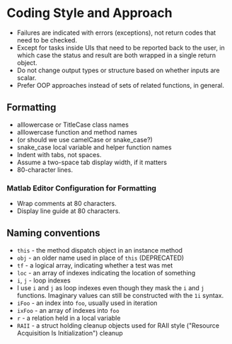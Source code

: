 #  Coding Style and Approach

* Failures are indicated with errors (exceptions), not return codes that need to be checked.
 * Except for tasks inside UIs that need to be reported back to the user, in which case the status and result are both wrapped in a single return object.
* Do not change output types or structure based on whether inputs are scalar.
* Prefer OOP approaches instead of sets of related functions, in general.

##  Formatting

* alllowercase or TitleCase class names
* alllowercase function and method names
 * (or should we use camelCase or snake_case?)
* snake_case local variable and helper function names
* Indent with tabs, not spaces.
 * Assume a two-space tab display width, if it matters
* 80-character lines.

###  Matlab Editor Configuration for Formatting

* Wrap comments at 80 characters.
* Display line guide at 80 characters.

##  Naming conventions

* `this` - the method dispatch object in an instance method
 * `obj` - an older name used in place of `this` (DEPRECATED)
* `tf` - a logical array, indicating whether a test was met
* `loc` - an array of indexes indicating the location of something
* `i`, `j` - loop indexes
 * I use `i` and `j` as loop indexes even though they mask the `i` and `j` functions. Imaginary values can still be constructed with the `1i` syntax.
* `iFoo` - an index into `foo`, usually used in iteration
* `ixFoo` - an array of indexes into `foo`
* `r` - a relation held in a local variable
* `RAII` - a struct holding cleanup objects used for RAII style ("Resource Acquisition Is Initialization") cleanup
